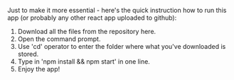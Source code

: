 Just to make it more essential -  here's the quick instruction how to run this app (or probably any other react app uploaded to github):
1. Download all the files from the repository here.
2. Open the command prompt.
3. Use 'cd' operator to enter the folder where what you've downloaded is stored.
4. Type in 'npm install && npm start' in one line.
5. Enjoy the app!

